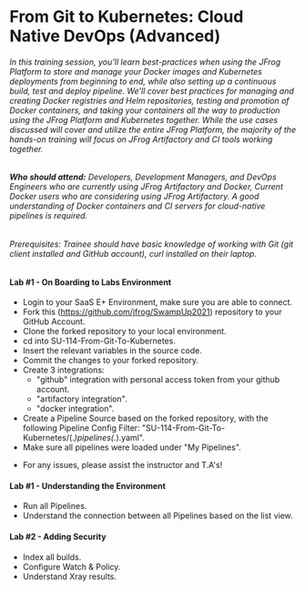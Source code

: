 # From Git to Kubernetes: Cloud Native DevOps (Advanced)

###### In this training session, you’ll learn best-practices when using the JFrog Platform to store and manage your Docker images and Kubernetes deployments from beginning to end, while also setting up a continuous build, test and deploy pipeline. We’ll cover best practices for managing and creating Docker registries and Helm repositories, testing and promotion of Docker containers, and taking your containers all the way to production using the JFrog Platform and Kubernetes together. While the use cases discussed will cover and utilize the entire JFrog Platform, the majority of the hands-on training will focus on JFrog Artifactory and CI tools working together.
###### <b>Who should attend:</b> Developers, Development Managers, and DevOps Engineers who are currently using JFrog Artifactory and Docker, Current Docker users who are considering using JFrog Artifactory. A good understanding of Docker containers and CI servers for cloud-native pipelines is required. 

###### Prerequisites: Trainee should have basic knowledge of working with Git (git client installed and GitHub account), curl installed on their laptop.

#### Lab #1 - On Boarding to Labs Environment

- Login to your SaaS E+ Environment, make sure you are able to connect.
- Fork this (https://github.com/jfrog/SwampUp2021) repository to your GitHub Account.
- Clone the forked repository to your local environment.
- cd into SU-114-From-Git-To-Kubernetes.
- Insert the relevant variables in the source code.
- Commit the changes to your forked repository.
- Create 3 integrations:
    - "github" integration with personal access token from your github account.
    - "artifactory integration".
    - "docker integration".
- Create a Pipeline Source based on the forked repository, with the following Pipeline Config Filter: "SU-114-From-Git-To-Kubernetes/(.*)pipelines(.*).yaml".
- Make sure all pipelines were loaded under "My Pipelines".

* For any issues, please assist the instructor and T.A's!

#### Lab #1 - Understanding the Environment

- Run all Pipelines.
- Understand the connection between all Pipelines based on the list view.

#### Lab #2 - Adding Security

- Index all builds.
- Configure Watch & Policy.
- Understand Xray results.
